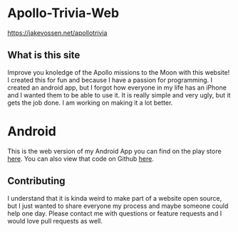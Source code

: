# Apollo-Trivia-Web
https://jakevossen.net/apollotrivia

## What is this site
Improve you knoledge of the Apollo missions to the Moon with this website! I created this for fun and because I have a passion for programming. I created an android app, but I forgot how everyone in my life has an iPhone and I wanted them to be able to use it. It is really simple and very ugly, but it gets the job done. I am working on making it a lot better. 

# Android
This is the web version of my Android App you can find on the play store [here](https://play.google.com/store/apps/details?id=net.jakevossen.apollotrivia&hl=en). 
You can also view that code on Github [here](https://github.com/jakevossen5/Apollo-Trivia). 

## Contributing
I understand that it is kinda weird to make part of a website open source, but I just wanted to share everyone my process and maybe someone could help one day. Please contact me with questions or feature requests and I would love pull requests as well. 
